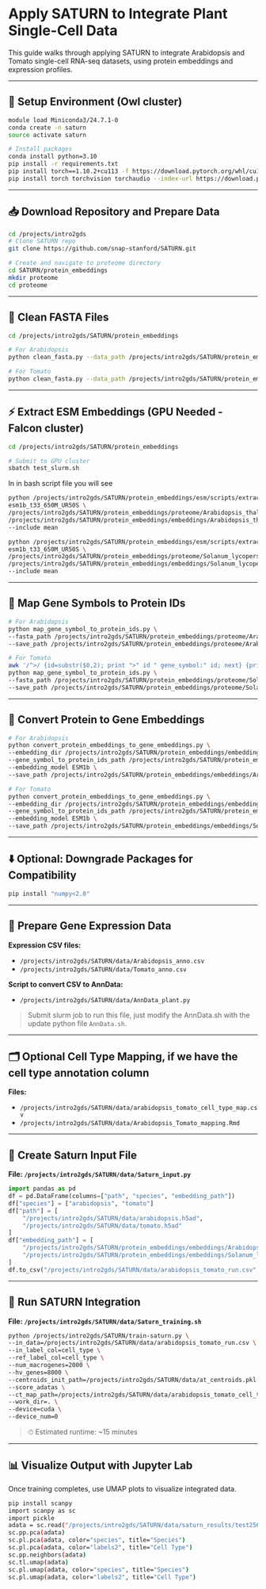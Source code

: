 # Apply SATURN to Integrate Plant Single-Cell Data

This guide walks through applying SATURN to integrate Arabidopsis and Tomato single-cell RNA-seq datasets, using protein embeddings and expression profiles.

---

## 🔧 Setup Environment (Owl cluster)

```bash
module load Miniconda3/24.7.1-0
conda create -n saturn
source activate saturn

# Install packages
conda install python=3.10
pip install -r requirements.txt
pip install torch==1.10.2+cu113 -f https://download.pytorch.org/whl/cu113/torch_stable.html
pip install torch torchvision torchaudio --index-url https://download.pytorch.org/whl/cu118
```

---

## 📥 Download Repository and Prepare Data

```bash
cd /projects/intro2gds
# Clone SATURN repo
git clone https://github.com/snap-stanford/SATURN.git

# Create and navigate to proteome directory
cd SATURN/protein_embeddings
mkdir proteome
cd proteome
```

---

## 🧼 Clean FASTA Files

```bash
cd /projects/intro2gds/SATURN/protein_embeddings

# For Arabidopsis
python clean_fasta.py --data_path /projects/intro2gds/SATURN/protein_embeddings/proteome/Arabidopsis_thaliana.fa --save_path /projects/intro2gds/SATURN/protein_embeddings/proteome/Arabidopsis_thaliana.all_clean.fa

# For Tomato
python clean_fasta.py --data_path /projects/intro2gds/SATURN/protein_embeddings/proteome/Solanum_lycopersicum.fa --save_path /projects/intro2gds/SATURN/protein_embeddings/proteome/Solanum_lycopersicum.all_clean.fa
```

---

## ⚡ Extract ESM Embeddings (GPU Needed - Falcon cluster)

```bash
cd /projects/intro2gds/SATURN/protein_embeddings

# Submit to GPU cluster
sbatch test_slurm.sh
```
In in bash script file you will see
```bash
python /projects/intro2gds/SATURN/protein_embeddings/esm/scripts/extract.py \
esm1b_t33_650M_UR50S \
/projects/intro2gds/SATURN/protein_embeddings/proteome/Arabidopsis_thaliana.all_clean.fa \
/projects/intro2gds/SATURN/protein_embeddings/embeddings/Arabidopsis_thaliana.all_clean.fa_esm1b \
--include mean

python /projects/intro2gds/SATURN/protein_embeddings/esm/scripts/extract.py \
esm1b_t33_650M_UR50S \
/projects/intro2gds/SATURN/protein_embeddings/proteome/Solanum_lycopersicum.all_clean.fa \
/projects/intro2gds/SATURN/protein_embeddings/embeddings/Solanum_lycopersicum.all_clean.fa_esm1b \
--include mean
```

---

## 🔁 Map Gene Symbols to Protein IDs

```bash
# For Arabidopsis
python map_gene_symbol_to_protein_ids.py \
--fasta_path /projects/intro2gds/SATURN/protein_embeddings/proteome/Arabidopsis_thaliana.fa \
--save_path /projects/intro2gds/SATURN/protein_embeddings/proteome/Arabidopsis_thaliana.gene_symbol_to_protein_ID.json
```

```bash
# For Tomato
awk '/^>/ {id=substr($0,2); print ">" id " gene_symbol:" id; next} {print}' Solanum_lycopersicum.all_clean.fa > Solanum_lycopersicum.fa
python map_gene_symbol_to_protein_ids.py \
--fasta_path /projects/intro2gds/SATURN/protein_embeddings/proteome/Solanum_lycopersicum.fa \
--save_path /projects/intro2gds/SATURN/protein_embeddings/proteome/Solanum_lycopersicum.gene_symbol_to_protein_ID.json
```

---

## 🔄 Convert Protein to Gene Embeddings

```bash
# For Arabidopsis
python convert_protein_embeddings_to_gene_embeddings.py \
--embedding_dir /projects/intro2gds/SATURN/protein_embeddings/embeddings/Arabidopsis_thaliana.all_clean.fa_esm1b \
--gene_symbol_to_protein_ids_path /projects/intro2gds/SATURN/protein_embeddings/proteome/Arabidopsis_thaliana.gene_symbol_to_protein_ID.json \
--embedding_model ESM1b \
--save_path /projects/intro2gds/SATURN/protein_embeddings/embeddings/Arabidopsis_thaliana.gene_symbol_to_embedding_ESM1b.pt

# For Tomato
python convert_protein_embeddings_to_gene_embeddings.py \
--embedding_dir /projects/intro2gds/SATURN/protein_embeddings/embeddings/Solanum_lycopersicum.all_clean.fa_esm1b \
--gene_symbol_to_protein_ids_path /projects/intro2gds/SATURN/protein_embeddings/proteome/Solanum_lycopersicum.gene_symbol_to_protein_ID.json \
--embedding_model ESM1b \
--save_path /projects/intro2gds/SATURN/protein_embeddings/embeddings/Solanum_lycopersicum.gene_symbol_to_embedding_ESM1b.pt
```

---

## ⬇️ Optional: Downgrade Packages for Compatibility

```bash
pip install "numpy<2.0"
```

---

## 🧬 Prepare Gene Expression Data

**Expression CSV files:**
- `/projects/intro2gds/SATURN/data/Arabidopsis_anno.csv`
- `/projects/intro2gds/SATURN/data/Tomato_anno.csv`

**Script to convert CSV to AnnData:**
- `/projects/intro2gds/SATURN/data/AnnData_plant.py`

> Submit slurm job to run this file, just modify the AnnData.sh with the update python file `AnnData.sh`.

---

## 🗂️ Optional Cell Type Mapping, if we have the cell type annotation column

**Files:**
- `/projects/intro2gds/SATURN/data/arabidopsis_tomato_cell_type_map.csv`
- `/projects/intro2gds/SATURN/data/Arabidopsis_Tomato_mapping.Rmd`

---

## 📁 Create Saturn Input File

**File: `/projects/intro2gds/SATURN/data/Saturn_input.py`**

```python
import pandas as pd
df = pd.DataFrame(columns=["path", "species", "embedding_path"])
df["species"] = ["arabidopsis", "tomato"]
df["path"] = [ 
    "/projects/intro2gds/SATURN/data/arabidopsis.h5ad", 
    "/projects/intro2gds/SATURN/data/tomato.h5ad"
]
df["embedding_path"] = [ 
    "/projects/intro2gds/SATURN/protein_embeddings/embeddings/Arabidopsis_thaliana.gene_symbol_to_embedding_ESM1b.pt",
    "/projects/intro2gds/SATURN/protein_embeddings/embeddings/Solanum_lycopersicum.gene_symbol_to_embedding_ESM1b.pt"
]
df.to_csv("/projects/intro2gds/SATURN/data/arabidopsis_tomato_run.csv", index=False)
```

---

## 🚀 Run SATURN Integration

**File: `/projects/intro2gds/SATURN/data/Saturn_training.sh`**

```bash
python /projects/intro2gds/SATURN/train-saturn.py \ 
--in_data=/projects/intro2gds/SATURN/data/arabidopsis_tomato_run.csv \ 
--in_label_col=cell_type \ 
--ref_label_col=cell_type \ 
--num_macrogenes=2000 \ 
--hv_genes=8000 \ 
--centroids_init_path=/projects/intro2gds/SATURN/data/at_centroids.pkl \ 
--score_adatas \ 
--ct_map_path=/projects/intro2gds/SATURN/data/arabidopsis_tomato_cell_type_map.csv \ 
--work_dir=. \ 
--device=cuda \ 
--device_num=0
```

> ⏱ Estimated runtime: ~15 minutes

---

## 📊 Visualize Output with Jupyter Lab

Once training completes, use UMAP plots to visualize integrated data.
```bash
pip install scanpy 
import scanpy as sc
import pickle
adata = sc.read("/projects/intro2gds/SATURN/data/saturn_results/test256_data_arabidopsis_tomato_org_saturn_seed_0.h5ad")
sc.pp.pca(adata)
sc.pl.pca(adata, color="species", title="Species")
sc.pl.pca(adata, color="labels2", title="Cell Type")
sc.pp.neighbors(adata)
sc.tl.umap(adata)
sc.pl.umap(adata, color="species", title="Species")
sc.pl.umap(adata, color="labels2", title="Cell Type")
```
